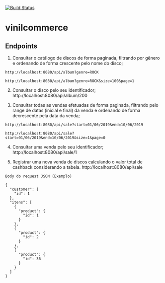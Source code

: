 [![Build Status](https://travis-ci.org/reginaldolribeiro/vinilcommerce.svg?branch=master)](https://travis-ci.org/reginaldolribeiro/vinilcommerce)
# vinilcommerce

  ## Endpoints
  1. Consultar o catálogo de discos de forma paginada, filtrando por gênero e
  ordenando de forma crescente pelo nome do disco;

    http://localhost:8080/api/album?genre=ROCK	

    http://localhost:8080/api/album?genre=ROCK&size=100&page=1

  2. Consultar o disco pelo seu identificador;
    http://localhost:8080/api/album/200

  3. Consultar todas as vendas efetuadas de forma paginada, filtrando pelo range
  de datas (inicial e final) da venda e ordenando de forma decrescente pela
  data da venda;

    http://localhost:8080/api/sale?start=01/06/2019&end=10/06/2019

    http://localhost:8080/api/sale?start=01/06/2019&end=10/06/2019&size=1&page=0

  4. Consultar uma venda pelo seu identificador;
    http://localhost:8080/api/sale/1

  5. Registrar uma nova venda de discos calculando o valor total de cashback
  considerando a tabela.
    http://localhost:8080/api/sale
    
    Body do request JSON (Exemplo)
    
    {
      "customer": {
        "id": 1
      },
      "itens": [
        {
          "product": {
            "id": 1
          }
        },
        {
          "product": {
            "id": 2
          }
        },
        {
          "product": {
            "id": 36
          }
        }
      ]
    }
    
    
